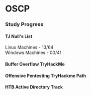 # OSCP

### Study Progress

#### TJ Null's List
Linux Machines - 13/64  
Windows Machines - 00/41  

#### Buffer Overflow TryHackMe

#### Offensive Pentesting TryHackme Path

#### HTB Active Directory Track
